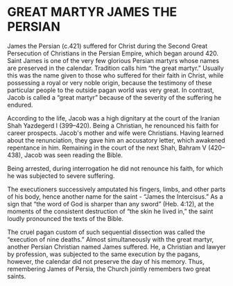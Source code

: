 # GREAT MARTYR JAMES THE PERSIAN

James the Persian (c.421) suffered for Christ during the Second Great Persecution of Christians in the Persian Empire, which began around 420. Saint James is one of the very few glorious Persian martyrs whose names are preserved in the calendar. Tradition calls him “the great martyr.” Usually this was the name given to those who suffered for their faith in Christ, while possessing a royal or very noble origin, because the testimony of these particular people to the outside pagan world was very great. In contrast, Jacob is called a “great martyr” because of the severity of the suffering he endured.

According to the life, Jacob was a high dignitary at the court of the Iranian Shah Yazdegerd I (399–420). Being a Christian, he renounced his faith for career prospects. Jacob's mother and wife were Christians. Having learned about the renunciation, they gave him an accusatory letter, which awakened repentance in him. Remaining in the court of the next Shah, Bahram V (420–438), Jacob was seen reading the Bible.

Being arrested, during interrogation he did not renounce his faith, for which he was subjected to severe suffering.

The executioners successively amputated his fingers, limbs, and other parts of his body, hence another name for the saint - “James the Intercisus.” As a sign that “the word of God is sharper than any sword” (Heb. 4:12), at the moments of the consistent destruction of “the skin he lived in,” the saint loudly pronounced the texts of the Bible.

The cruel pagan custom of such sequential dissection was called the “execution of nine deaths.” Almost simultaneously with the great martyr, another Persian Christian named James suffered. He, a Christian and lawyer by profession, was subjected to the same execution by the pagans, however, the calendar did not preserve the day of his memory. Thus, remembering James of Persia, the Church jointly remembers two great saints.
